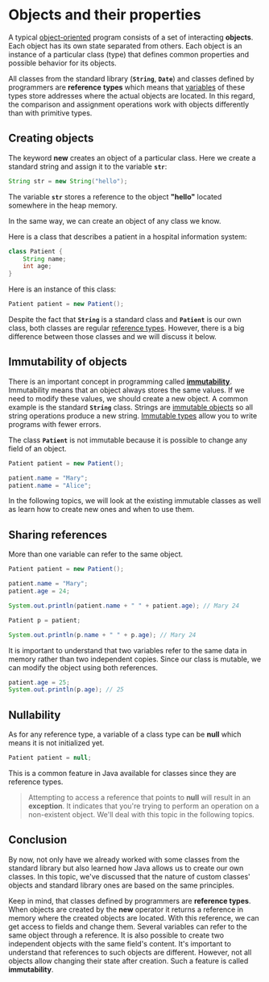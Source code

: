 # Objects and their properties

A typical [object-oriented](https://hyperskill.org/learn/step/4727) program consists of a set of interacting **objects**. Each object has its own state separated from others. Each object is an instance of a particular class (type) that defines common properties and possible behavior for its objects.

All classes from the standard library (**`String`**, **`Date`**) and classes defined by programmers are **reference** **types** which means that [variables](https://hyperskill.org/learn/step/4727) of these types store addresses where the actual objects are located. In this regard, the comparison and assignment operations work with objects differently than with primitive types.

## Creating objects

The keyword **new** creates an object of a particular class. Here we create a standard string and assign it to the variable **`str`**:

```java
String str = new String("hello");
```

The variable **`str`** stores a reference to the object **"hello"** located somewhere in the heap memory.

In the same way, we can create an object of any class we know.

Here is a class that describes a patient in a hospital information system:

```java
class Patient {
    String name;
    int age;
}
```

Here is an instance of this class:

```java
Patient patient = new Patient();
```

Despite the fact that **`String`** is a standard class and **`Patient`** is our own class, both classes are regular [reference types](https://hyperskill.org/learn/step/4727). However, there is a big difference between those classes and we will discuss it below.

## Immutability of objects

There is an important concept in programming called **[immutability](https://hyperskill.org/learn/step/4727)**. Immutability means that an object always stores the same values. If we need to modify these values, we should create a new object. A common example is the standard **`String`** class. Strings are [immutable objects](https://hyperskill.org/learn/step/4727) so all string operations produce a new string. [Immutable types](https://hyperskill.org/learn/step/4727) allow you to write programs with fewer errors.

The class **`Patient`** is not immutable because it is possible to change any field of an object.

```java
Patient patient = new Patient();

patient.name = "Mary";
patient.name = "Alice";
```

In the following topics, we will look at the existing immutable classes as well as learn how to create new ones and when to use them.

## Sharing references

More than one variable can refer to the same object.

```java
Patient patient = new Patient();

patient.name = "Mary";
patient.age = 24;

System.out.println(patient.name + " " + patient.age); // Mary 24

Patient p = patient;

System.out.println(p.name + " " + p.age); // Mary 24
```

It is important to understand that two variables refer to the same data in memory rather than two independent copies. Since our class is mutable, we can modify the object using both references.

```java
patient.age = 25;
System.out.println(p.age); // 25
```

## Nullability

As for any reference type, a variable of a class type can be **null** which means it is not initialized yet.

```java
Patient patient = null;
```

This is a common feature in Java available for classes since they are reference types.



> Attempting to access a reference that points to **null** will result in an **exception**. It indicates that you're trying to perform an operation on a non-existent object. We'll deal with this topic in the following topics.

## Conclusion

By now, not only have we already worked with some classes from the standard library but also learned how Java allows us to create our own classes. In this topic, we've discussed that the nature of custom classes' objects and standard library ones are based on the same principles.

Keep in mind, that classes defined by programmers are **reference types**. When objects are created by the **new** operator it returns a reference in memory where the created objects are located. With this reference, we can get access to fields and change them. Several variables can refer to the same object through a reference. It is also possible to create two independent objects with the same field's content. It's important to understand that references to such objects are different. However, not all objects allow changing their state after creation. Such a feature is called **immutability**.